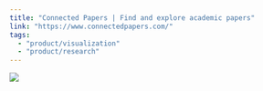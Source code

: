 ```yaml
---
title: "Connected Papers | Find and explore academic papers"
link: "https://www.connectedpapers.com/"
tags:
  - "product/visualization"
  - "product/research"
---
```

![](https://www.connectedpapers.com/share-preview-img.png)
